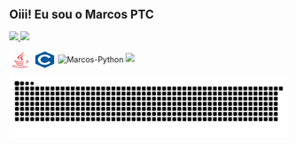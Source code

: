 ## Oiii! Eu sou o Marcos PTC
<div>
  <a href="https://github.com/MarcosPTC04">
    <img height="180em" src="https://github-readme-stats.vercel.app/api?username=MarcosPTC04&show_icons=true&theme=tokyonight&include_all_commits=true&count_private=true"/>
    <img height="180em" src="https://github-readme-stats.vercel.app/api/top-langs/?username=MarcosPTC04&layout=compact&langs_count=16&theme=tokyonight"/>
  </a>
</div>

<div style="display: inline_block"><br>
  <img align="center" alt="Marcos-J" height="30" width="40" src="https://raw.githubusercontent.com/devicons/devicon/master/icons/java/java-plain.svg">
  <img align="center" alt="Marcos-C" height="30" width="40" src="https://raw.githubusercontent.com/devicons/devicon/master/icons/C/C-plain.svg">
  <img align="center" alt="Marcos-Python" height="30" width="40" src="</div>

##

<div>
  <a href="https://instagram.com/_marc0s_a" target="_blank">
    <img src="https://img.shields.io/badge/Instagram-000000?style=for-the-badge&logo=instagram&logoColor=00BFFF" target="_blank">
  </a>
</div>

![Snake animation](https://github.com/MarcosPTC04/MarcosPTC04/blob/output/github-contribution-grid-snake.svg)


